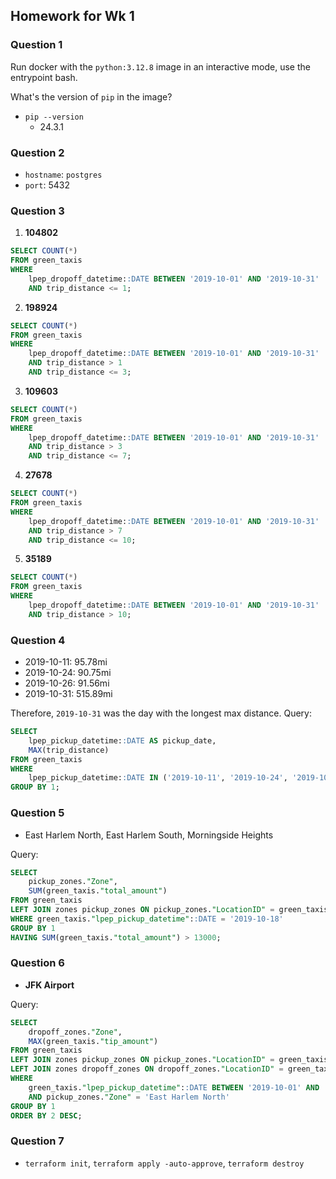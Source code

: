 ## Homework for Wk 1
### Question 1
Run docker with the `python:3.12.8` image in an interactive mode, use the entrypoint bash.

What's the version of `pip` in the image?

* `pip --version`
    - 24.3.1

### Question 2
* `hostname`: `postgres`
* `port`: 5432

### Question 3
1. **104802**
```sql
SELECT COUNT(*) 
FROM green_taxis 
WHERE 
	lpep_dropoff_datetime::DATE BETWEEN '2019-10-01' AND '2019-10-31' 
	AND trip_distance <= 1;
```
2. **198924**
```sql
SELECT COUNT(*)
FROM green_taxis 
WHERE  
	lpep_dropoff_datetime::DATE BETWEEN '2019-10-01' AND '2019-10-31' 
	AND trip_distance > 1 
	AND trip_distance <= 3;
```
3. **109603**
```sql
SELECT COUNT(*) 
FROM green_taxis 
WHERE 
	lpep_dropoff_datetime::DATE BETWEEN '2019-10-01' AND '2019-10-31' 
	AND trip_distance > 3 
	AND trip_distance <= 7;
```
4. **27678**
```sql
SELECT COUNT(*) 
FROM green_taxis 
WHERE 
	lpep_dropoff_datetime::DATE BETWEEN '2019-10-01' AND '2019-10-31' 
	AND trip_distance > 7 
	AND trip_distance <= 10;
```
5. **35189**
```sql
SELECT COUNT(*) 
FROM green_taxis 
WHERE 
	lpep_dropoff_datetime::DATE BETWEEN '2019-10-01' AND '2019-10-31' 
	AND trip_distance > 10;
```

### Question 4
- 2019-10-11: 95.78mi
- 2019-10-24: 90.75mi
- 2019-10-26: 91.56mi
- 2019-10-31: 515.89mi

Therefore, `2019-10-31` was the day with the longest max distance.
Query:
```sql
SELECT
	lpep_pickup_datetime::DATE AS pickup_date,
	MAX(trip_distance)
FROM green_taxis
WHERE 
	lpep_pickup_datetime::DATE IN ('2019-10-11', '2019-10-24', '2019-10-26', '2019-10-31')
GROUP BY 1;
```

### Question 5
- East Harlem North, East Harlem South, Morningside Heights

Query:
```sql
SELECT
	pickup_zones."Zone",
	SUM(green_taxis."total_amount")
FROM green_taxis
LEFT JOIN zones pickup_zones ON pickup_zones."LocationID" = green_taxis."PULocationID"
WHERE green_taxis."lpep_pickup_datetime"::DATE = '2019-10-18'
GROUP BY 1
HAVING SUM(green_taxis."total_amount") > 13000;
```

### Question 6
- **JFK Airport**

Query:
```sql
SELECT
	dropoff_zones."Zone",
	MAX(green_taxis."tip_amount")
FROM green_taxis
LEFT JOIN zones pickup_zones ON pickup_zones."LocationID" = green_taxis."PULocationID"
LEFT JOIN zones dropoff_zones ON dropoff_zones."LocationID" = green_taxis."DOLocationID"
WHERE 
	green_taxis."lpep_pickup_datetime"::DATE BETWEEN '2019-10-01' AND '2019-10-31'
	AND pickup_zones."Zone" = 'East Harlem North'
GROUP BY 1
ORDER BY 2 DESC;
```

### Question 7
- `terraform init`, `terraform apply -auto-approve`, `terraform destroy`